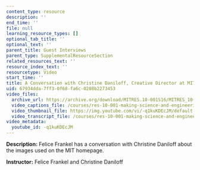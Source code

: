 ```yaml
---
content_type: resource
description: ''
end_time: ''
file: null
learning_resource_types: []
optional_tab_title: ''
optional_text: ''
parent_title: Guest Interviews
parent_type: SupplementalResourceSection
related_resources_text: ''
resource_index_text: ''
resourcetype: Video
start_time: ''
title: A Conversation with Christine Daniloff, Creative Director at MIT News
uid: 67934dda-7ff3-0f68-fa6c-0208b2273453
video_files:
  archive_url: https://archive.org/download/MITRES.10-001S16/MITRES_10-001S16_Track43_300k.mp4
  video_captions_file: /courses/res-10-001-making-science-and-engineering-pictures-a-practical-guide-to-presenting-your-work-spring-2016/715ee7e2a4185f0db93ed1e1f73124bb_-q1kuKDEcJM.vtt
  video_thumbnail_file: https://img.youtube.com/vi/-q1kuKDEcJM/default.jpg
  video_transcript_file: /courses/res-10-001-making-science-and-engineering-pictures-a-practical-guide-to-presenting-your-work-spring-2016/a643f68051ddb086ef651cc1a1c03b30_-q1kuKDEcJM.pdf
video_metadata:
  youtube_id: -q1kuKDEcJM
---
```


**Description:** Felice Frankel has a conversation with Christine Daniloff about the images used on the MIT homepage.

**Instructor:** Felice Frankel and Christine Daniloff